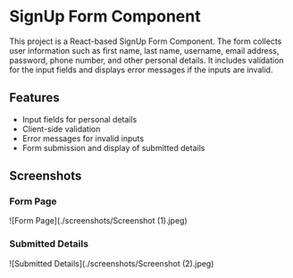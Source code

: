 # SignUp Form Component

This project is a React-based SignUp Form Component. The form collects user information such as first name, last name, username, email address, password, phone number, and other personal details. It includes validation for the input fields and displays error messages if the inputs are invalid.

## Features

- Input fields for personal details
- Client-side validation
- Error messages for invalid inputs
- Form submission and display of submitted details

## Screenshots

### Form Page

![Form Page](./screenshots/Screenshot (1).jpeg)

### Submitted Details

![Submitted Details](./screenshots/Screenshot (2).jpeg)
